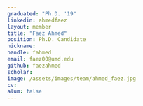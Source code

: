 ```yaml
---
graduated: "Ph.D. '19"
linkedin: ahmedfaez
layout: member
title: "Faez Ahmed"
position: Ph.D. Candidate
nickname:
handle: fahmed
email: faez00@umd.edu
github: faezahmed
scholar:
image: /assets/images/team/ahmed_faez.jpg
cv: 
alum: false
---
```

